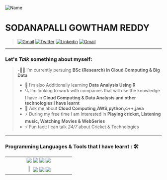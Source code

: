 ![Name](https://github.com/sharannyobasu/sharannyobasu/blob/master/Hello(1).gif)

SODANAPALLI GOWTHAM REDDY
===


>[![Gmail](https://img.shields.io/badge/-Gmail-c14438?style=flat&logo=Gmail&logoColor=white)](mailto:gowthamsdp@gmail.com)
[![Twitter](https://img.shields.io/badge/-Twitter-blue?style=flat&logo=Twitter&logoColor=white)](https://twitter.com/Gowthamsdp07)
[![Linkedin](https://img.shields.io/badge/-LinkedIn-blue?style=flat&logo=Linkedin&logoColor=white)](https://www.linkedin.com/in/gowtham-sdp-401348194/)
[![Gmail](https://img.shields.io/badge/-Instagram-cd486b?style=flat&logo=Instagram&logoColor=white)](https://www.instagram.com/iamsdp07/)


***

### Let's *Talk* something about myself:


> -👨‍🎓 I’m currently persuing <strong>BSc (Research) in Cloud Computing & Big Data</strong>
> - 📖 I’m also Additionally learning <strong>Data Analysis Using R </strong>
> - 🔍 I’m looking to work with companies that will use the knowledge I have in <strong>Cloud Computing & Data Analysis and other technologies i have learnt</strong>
> - 💬 Ask me about <strong>Cloud Computing,AWS,python,c++,java</strong>
> - ⚡ During my free time I am Interested in <strong> Playing cricket, Listening music, Watching Movies & WebSeries </strong>
> - ⚡ Fun fact: I can talk  *24/7* about Cricket & Technologies 


***
### Programming Languages & Tools that I have learnt : 🛠


<table>
  <tbody>
    <tr valign="top" >
     <td  width="45%" align="center">
 <img src="https://img.shields.io/badge/python%20-%2314354C.svg?&style=for-the-badge&logo=python&logoColor=white">   <img src="https://img.shields.io/badge/javascript%20-%23323330.svg?&style=for-the-badge&logo=javascript&logoColor=%23F7DF1E">   <img src="https://img.shields.io/badge/html5%20-%23E34F26.svg?&style=for-the-badge&logo=html5&logoColor=white">   <img src="https://img.shields.io/badge/css3%20-%231572B6.svg?&style=for-the-badge&logo=css3&logoColor=white">  
     </td>
     </tr>
   <tr valign="top">  
   <td  width="25%" align="center">
 <code><img width="8%" src="https://www.vectorlogo.zone/logos/r-project/r-project-icon.svg"></code> <img src="https://www.vectorlogo.zone/logos/amazon_aws/amazon_aws-ar21.svg"> <img src="https://www.vectorlogo.zone/logos/google_cloud/google_cloud-ar21.svg"> <img src="https://www.vectorlogo.zone/logos/mysql/mysql-ar21.svg">
     </td>  
   </tr>
  </tbody>
</table>

